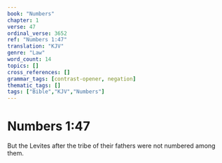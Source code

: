 ```yaml
---
book: "Numbers"
chapter: 1
verse: 47
ordinal_verse: 3652
ref: "Numbers 1:47"
translation: "KJV"
genre: "Law"
word_count: 14
topics: []
cross_references: []
grammar_tags: [contrast-opener, negation]
thematic_tags: []
tags: ["Bible","KJV","Numbers"]
---
```


# Numbers 1:47

But the Levites after the tribe of their fathers were not numbered among them.
